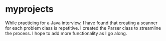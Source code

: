 # myprojects
While practicing for a Java interview, I have found that creating a scanner for each problem class is repetitive. 
I created the Parser class to streamline the process. I hope to add more functionality as I go along.
